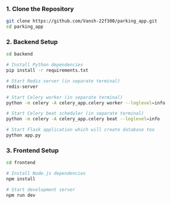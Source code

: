 

### **1. Clone the Repository**

```bash
git clone https://github.com/Vansh-22f300/parking_app.git
cd parking_app
```

### **2. Backend Setup**

```bash
cd backend

# Install Python dependencies
pip install -r requirements.txt

# Start Redis server (in separate terminal)
redis-server

# Start Celery worker (in separate terminal)
python -m celery -A celery_app.celery worker --loglevel=info

# Start Celery beat scheduler (in separate terminal)
python -m celery -A celery_app.celery beat --loglevel=info

# Start Flask application which will create database too
python app.py
```

### **3. Frontend Setup**

```bash
cd frontend

# Install Node.js dependencies
npm install

# Start development server
npm run dev
```

